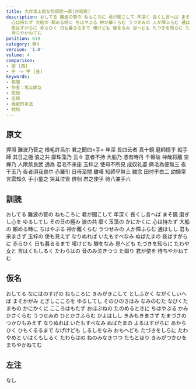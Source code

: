 ```yaml
---
title: 大伴坂上郎女怨恨歌一首[并短歌]
description: おしてる 難波の菅の ねもころに 君が聞こして 年深く 長くし言へば まそ鏡 磨ぎし心を ゆるしてし その日の極み 波の共 靡く玉藻の かにかくに
  心は持たず 大船の 頼める時に ちはやぶる 神か離くらむ うつせみの 人か障ふらむ 通はしし 君も来まさず 玉梓の 使も見えず なりぬれば いたもすべなみ ぬばたまの
  夜はすがらに 赤らひく 日も暮るるまで 嘆けども 験をなみ 思へども たづきを知らに たわや女と 言はくもしるく たわらはの 音のみ泣きつつ た廻り 君が使を
  待ちやかねてむ
position: 619
category: 巻4
version: '1.0'
volume: 4
comparison:
- 歌 [西]
- 乎 -> 手 [金]
keywords:
- 相聞
- 作者：坂上郎女
- 怨恨
- 恋情
- 挽歌的手法
- 枕詞
---
```


## 原文

押照 難波乃菅之 根毛許呂尓 君之聞四<手> 年深 長四云者 真十鏡 磨師情乎 縦手師 其日之極 浪之共 靡珠藻乃 云々 意者不持 大船乃 憑有時丹 千磐破 神哉将離 空蝉乃 人歟禁良武 通為 君毛不来座 玉梓之 使母不所見 成奴礼婆 痛毛為便無三 夜干玉乃 夜者須我良尓 赤羅引 日母至闇 雖嘆 知師乎無三 雖念 田付乎白二 幼婦常 言雲知久 手小童之 哭耳泣管 俳徊 君之使乎 待八兼手六

## 訓読

おしてる 難波の菅の ねもころに 君が聞こして 年深く 長くし言へば まそ鏡 磨ぎし心を ゆるしてし その日の極み 波の共 靡く玉藻の かにかくに 心は持たず 大船の 頼める時に ちはやぶる 神か離くらむ うつせみの 人か障ふらむ 通はしし 君も来まさず 玉梓の 使も見えず なりぬれば いたもすべなみ ぬばたまの 夜はすがらに 赤らひく 日も暮るるまで 嘆けども 験をなみ 思へども たづきを知らに たわや女と 言はくもしるく たわらはの 音のみ泣きつつ た廻り 君が使を 待ちやかねてむ

## 仮名

おしてる なにはのすげの ねもころに きみがきこして としふかく ながくしいへば まそかがみ とぎしこころを ゆるしてし そのひのきはみ なみのむた なびくたまもの かにかくに こころはもたず おほぶねの たのめるときに ちはやぶる かみかさくらむ うつせみの ひとかさふらむ かよはしし きみもきまさず たまづさの つかひもみえず なりぬれば いたもすべなみ ぬばたまの よるはすがらに あからひく ひもくるるまで なげけども しるしをなみ おもへども たづきをしらに たわやめと いはくもしるく たわらはの ねのみなきつつ たもとほり きみがつかひを まちやかねてむ

## 左注

なし
